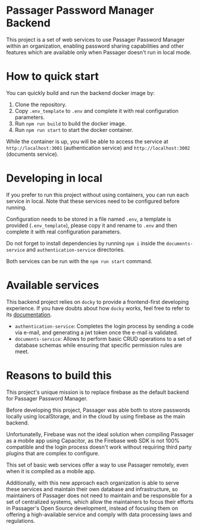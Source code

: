# Passager Password Manager Backend

This project is a set of web services to use Passager Password Manager within an organization, enabling password sharing capabilities and other features which are available only when Passager doesn't run in local mode.

# How to quick start

You can quickly build and run the backend docker image by:

1. Clone the repository.
2. Copy `.env_template` to `.env` and complete it with real configuration parameters.
3. Run `npm run build` to build the docker image.
4. Run `npm run start` to start the docker container.

While the container is up, you will be able to access the service at `http://localhost:3001` (authentication service) and `http://localhost:3002` (documents service).

# Developing in local

If you prefer to run this project without using containers, you can run each service in local. Note that these services need to be configured before running.

Configuration needs to be stored in a file named `.env`, a template is provided (`.env_template`), please copy it and rename to `.env` and then complete it with real configuration parameters.

Do not forget to install dependencies by running `npm i` inside the `documents-service` and `authentication-service` directories.

Both services can be run with the `npm run start` command.

# Available services

This backend project relies on `docky` to provide a frontend-first developing experience. If you have doubts about how `docky` works, feel free to refer to its [documentation](https://github.com/oegea/docky).

-   `authentication-service`: Completes the login process by sending a code via e-mail, and generating a jwt token once the e-mail is validated.
-   `documents-service`: Allows to perform basic CRUD operations to a set of database schemas while ensuring that specific permission rules are meet.

# Reasons to build this

This project's unique mission is to replace firebase as the default backend for Passager Password Manager.

Before developing this project, Passager was able both to store passwords locally using localStorage, and in the cloud by using firebase as the main backend.

Unfortunatelly, Firebase was not the ideal solution when compiling Passager as a mobile app using Capacitor, as the Firebase web SDK is not 100% compatible and the login process doesn't work without requiring third party plugins that are complex to configure.

This set of basic web services offer a way to use Passager remotely, even when it is compiled as a mobile app.

Additionally, with this new approach each organization is able to serve these services and maintain their own database and infrastructure, so maintainers of Passager does not need to maintain and be responsible for a set of centralized systems, which allow the maintainers to focus their efforts in Passager's Open Source development, instead of focusing them on offering a high-available service and comply with data processing laws and regulations.
